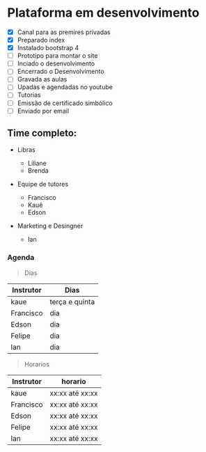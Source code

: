 # Plataforma em desenvolvimento

 - [x] Canal para as premires privadas
 - [x] Preparado index
 - [x] Instalado bootstrap 4
 - [ ] Prototipo para montar o site
 - [ ] Inciado o desenvolvimento
 - [ ] Encerrado o Desenvolvimento
 - [ ] Gravada as aulas
 - [ ] Upadas e agendadas no youtube
 - [ ] Tutorias
 - [ ] Emissão de certificado simbólico
 - [ ] Enviado por email
 
## Time completo:

- Libras
  - Liliane
  - Brenda
  
- Equipe de tutores
  - Francisco
  - Kauê
  - Edson
  
- Marketing e Desingner
  - Ian
  
### Agenda

> Dias

Instrutor | Dias
------------ | ------------
kaue | terça e quinta |
Francisco | dia |
Edson | dia |
Felipe | dia
Ian | dia

>Horarios

Instrutor | horario
------------ | ------------
kaue | xx:xx até xx:xx  |
Francisco | xx:xx até xx:xx |
Edson | xx:xx até xx:xx |
Felipe | xx:xx até xx:xx
Ian | xx:xx até xx:xx
